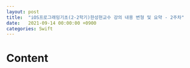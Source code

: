 ```yaml
---
layout: post
title:  "iOS프로그래밍기초(2-2학기)한성현교수 강의 내용 변형 및 요약 - 2주차"
date:   2021-09-14 00:00:00 +0900
categories: Swift
---
```


# Content